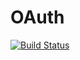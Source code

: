 # OAuth

[![Build Status](https://travis-ci.org/randyzwitch/OAuth.jl.svg?branch=master)](https://travis-ci.org/randyzwitch/OAuth.jl)
